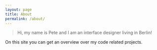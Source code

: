 ```yaml
---
layout: page
title: About
permalink: /about/
---
```


> Hi, my name is Pete and I am an interface designer living in Berlin!

On this site you can get an overview over my code related projects. 

